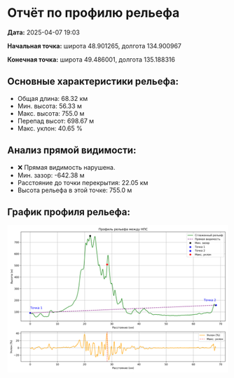 # Отчёт по профилю рельефа
**Дата:** 2025-04-07 19:03

**Начальная точка:** широта 48.901265, долгота 134.900967

**Конечная точка:** широта 49.486001, долгота 135.188316

## Основные характеристики рельефа:
- Общая длина: 68.32 км
- Мин. высота: 56.33 м
- Макс. высота: 755.0 м
- Перепад высот: 698.67 м
- Макс. уклон: 40.65 %

## Анализ прямой видимости:
- ❌ Прямая видимость нарушена.
- Мин. зазор: -642.38 м
- Расстояние до точки перекрытия: 22.05 км
- Высота рельефа в этой точке: 755.0 м

## График профиля рельефа:
![Профиль рельефа](../output/relief_profile.png)
